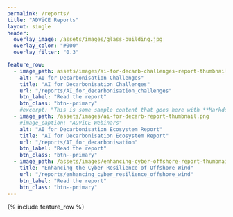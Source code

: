 ```yaml
---
permalink: /reports/
title: "ADViCE Reports"
layout: single
header:
  overlay_image: /assets/images/glass-building.jpg
  overlay_color: "#000"
  overlay_filter: "0.3"

feature_row:
  - image_path: assets/images/ai-for-decarb-challenges-report-thumbnail.png
    alt: "AI for Decarbonisation Challenges"
    title: "AI for Decarbonisation Challenges"
    url: "/reports/AI_for_decarbonisation_challenges"
    btn_label: "Read the report"
    btn_class: "btn--primary"
    #excerpt: "This is some sample content that goes here with **Markdown** formatting."
  - image_path: /assets/images/ai-for-decarb-report-thumbnail.png
    #image_caption: "ADViCE Webinars"
    alt: "AI for Decarbonisation Ecosystem Report"
    title: "AI for Decarbonisation Ecosystem Report"
    url: "/reports/AI_for_decarbonisation"
    btn_label: "Read the report"
    btn_class: "btn--primary"
  - image_path: /assets/images/enhancing-cyber-offshore-report-thumbnail.png
    title: "Enhancing the Cyber Resilience of Offshore Wind"
    url: "/reports/enhancing_cyber_resilience_offshore_wind"
    btn_label: "Read the report"
    btn_class: "btn--primary"
---
```


{% include feature_row %}